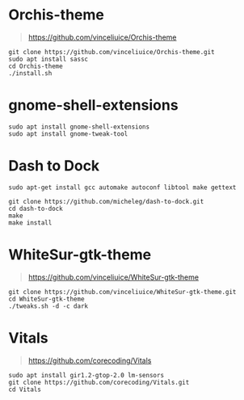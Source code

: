 # Orchis-theme

> https://github.com/vinceliuice/Orchis-theme

```shell
git clone https://github.com/vinceliuice/Orchis-theme.git
sudo apt install sassc
cd Orchis-theme
./install.sh
```

# gnome-shell-extensions

```shell
sudo apt install gnome-shell-extensions
sudo apt install gnome-tweak-tool
```

# Dash to Dock

```shell
sudo apt-get install gcc automake autoconf libtool make gettext
```

```shell
git clone https://github.com/micheleg/dash-to-dock.git
cd dash-to-dock
make
make install
```

# WhiteSur-gtk-theme

> https://github.com/vinceliuice/WhiteSur-gtk-theme

```shell
git clone https://github.com/vinceliuice/WhiteSur-gtk-theme.git
cd WhiteSur-gtk-theme
./tweaks.sh -d -c dark

```

# Vitals

> https://github.com/corecoding/Vitals

```shell
sudo apt install gir1.2-gtop-2.0 lm-sensors
git clone https://github.com/corecoding/Vitals.git
cd Vitals

```
